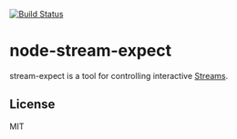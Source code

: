 [![Build Status](https://travis-ci.org/rsolomo/node-stream-expect.png?branch=master)](https://travis-ci.org/rsolomo/node-stream-expect)

node-stream-expect
==================

stream-expect is a tool for controlling interactive [Streams](http://nodejs.org/api/stream.html).

## License
MIT